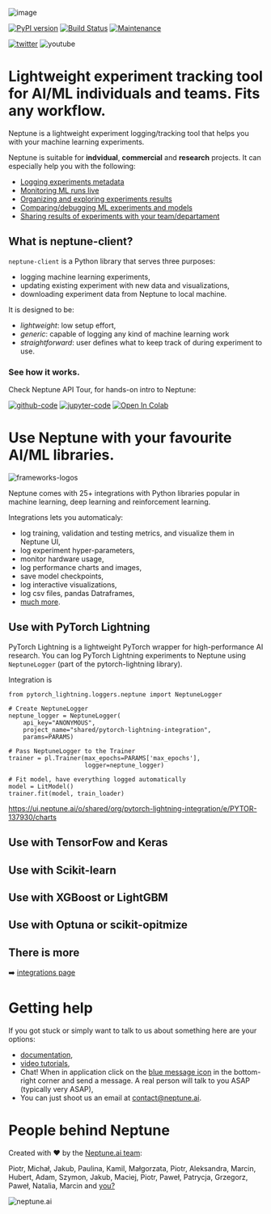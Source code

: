 ![image](https://neptune.ai/wp-content/uploads/neptune-logo-less-margin.png)

[![PyPI version](https://badge.fury.io/py/neptune-client.svg)](https://badge.fury.io/py/neptune-client)
[![Build Status](https://travis-ci.org/neptune-ai/neptune-client.svg?branch=master)](https://travis-ci.org/neptune-ai/neptune-client)
[![Maintenance](https://img.shields.io/badge/Maintained%3F-YES-green.svg)](https://github.com/neptune-ai/neptune-client/graphs/commit-activity)

[![twitter](https://img.shields.io/twitter/follow/neptune_ai.svg?label=Follow)](https://twitter.com/neptune_ai)
![youtube](https://img.shields.io/youtube/views/9iX6DxcijO8?style=social)

# Lightweight experiment tracking tool for AI/ML individuals and teams. Fits any workflow.
Neptune is a lightweight experiment logging/tracking tool that helps you with your machine learning experiments.

Neptune is suitable for **indvidual**, **commercial** and **research** projects. It can especially help you with the following:

* [Logging experiments metadata](https://docs.neptune.ai/logging-and-managing-experiment-results/index.html)
* [Monitoring ML runs live](https://docs.neptune.ai/getting-started/quick-starts/how-to-monitor-live.html#use-cases-monitor-runs-live)
* [Organizing and exploring experiments results](https://docs.neptune.ai/organizing-and-exploring-results-in-the-ui/index.html)
* [Comparing/debugging ML experiments and models](https://docs.neptune.ai/getting-started/quick-starts/how-to-compare-experiments.html#use-cases-compare-and-debug-experiments)
* [Sharing results of experiments with your team/departament](https://docs.neptune.ai/getting-started/quick-starts/how-to-share-results.html#use-cases-share-results-with-team)

## What is neptune-client?
`neptune-client` is a Python library that serves three purposes:

* logging machine learning experiments,
* updating existing experiment with new data and visualizations,
* downloading experiment data from Neptune to local machine.

It is designed to be:

* *lightweight*: low setup effort,
* *generic*: capable of logging any kind of machine learning work
* *straightforward*: user defines what to keep track of during experiment to use.

### See how it works.
Check Neptune API Tour, for hands-on intro to Neptune:

[![github-code](https://img.shields.io/badge/GitHub-code-informational?logo=github)](https://github.com/neptune-ai/neptune-examples/blob/master/README.md)
[![jupyter-code](https://img.shields.io/badge/Jupyter-code-informational?logo=jupyter)](https://github.com/neptune-ai/neptune-examples/blob/master/README.md)
[![Open In Colab](https://colab.research.google.com/assets/colab-badge.svg)](https://colab.research.google.com/github/neptune-ai/neptune-examples/blob/master/product-tours/how-it-works/showcase/Neptune-API-Tour.ipynb)

# Use Neptune with your favourite AI/ML libraries.
![frameworks-logos](https://docs.neptune.ai/_static/images/integrations/framework-logos.png)

Neptune comes with 25+ integrations with Python libraries popular in machine learning, deep learning and reinforcement learning.

Integrations lets you automaticaly:

* log training, validation and testing metrics, and visualize them in Neptune UI,
* log experiment hyper-parameters,
* monitor hardware usage,
* log performance charts and images,
* save model checkpoints,
* log interactive visualizations,
* log csv files, pandas Datraframes,
* [much more](https://docs.neptune.ai/logging-and-managing-experiment-results/logging-experiment-data.html#what-you-can-log).

## Use with PyTorch Lightning
PyTorch Lightning is a lightweight PyTorch wrapper for high-performance AI research. You can log PyTorch Lightning experiments to Neptune using `NeptuneLogger` (part of the pytorch-lightning library).

Integration is 
```
from pytorch_lightning.loggers.neptune import NeptuneLogger

# Create NeptuneLogger
neptune_logger = NeptuneLogger(
    api_key="ANONYMOUS",
    project_name="shared/pytorch-lightning-integration",
    params=PARAMS)

# Pass NeptuneLogger to the Trainer
trainer = pl.Trainer(max_epochs=PARAMS['max_epochs'],
                     logger=neptune_logger)

# Fit model, have everything logged automatically
model = LitModel()
trainer.fit(model, train_loader)
```



https://ui.neptune.ai/o/shared/org/pytorch-lightning-integration/e/PYTOR-137930/charts

## Use with TensorFow and Keras

## Use with Scikit-learn

## Use with XGBoost or LightGBM

## Use with Optuna or scikit-opitmize

## There is more
:arrow_right: [integrations page](https://docs.neptune.ai/integrations/index.html)

# Getting help
If you got stuck or simply want to talk to us about something here are your options:

* [documentation](https://docs.neptune.ai),
* [video tutorials](https://www.youtube.com/playlist?list=PLKePQLVx9tOd8TEGdG4PAKz0Owqdv1aaw),
* Chat! When in application click on the [blue message icon](https://docs.neptune.ai/_static/images/getting-started/intercom.gif) in the bottom-right corner and send a message. A real person will talk to you ASAP (typically very ASAP),
* You can just shoot us an email at [contact@neptune.ai](mailto:contact@neptune.ai).

# People behind Neptune
Created with :heart: by the [Neptune.ai team](https://neptune.ai/about-us):

Piotr, Michał, Jakub, Paulina, Kamil, Małgorzata, Piotr, Aleksandra, Marcin, Hubert, Adam, Szymon, Jakub, Maciej, Piotr, Paweł, Patrycja, Grzegorz, Paweł, Natalia, Marcin and [you?](https://neptune.ai/jobs)

![neptune.ai](https://neptune.ai/wp-content/uploads/2020/04/logo.png)
